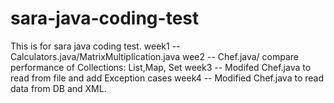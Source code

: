 # sara-java-coding-test
This is for sara java coding test.
week1 -- Calculators.java/MatrixMultiplication.java
wee2 -- Chef.java/ compare performance of Collections: List,Map, Set
week3 -- Modifed Chef.java to read from file and add Exception cases
week4 -- Modified Chef.java to read data from DB and XML.
